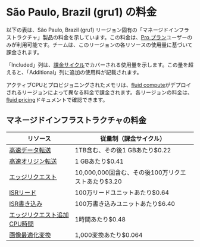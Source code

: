 # São Paulo, Brazil (gru1) の料金

以下の表は、São Paulo, Brazil (gru1) リージョン固有の「マネージドインフラストラクチャ」製品の料金を示しています。この料金は、[Pro プラン](/docs/plans/pro)ユーザーのみが利用可能です。チームは、このリージョンの各リソースの使用量に基づいて課金されます。

「Included」列は、[課金サイクル](/docs/pricing/understanding-my-invoice#understanding-your-invoice)でカバーされる使用量を示します。この量を超えると、「Additional」列に追加の使用料が記載されます。

アクティブCPUとプロビジョニングされたメモリは、[fluid compute](/docs/fluid-compute)がデプロイされるリージョンによって異なる料金で課金されます。各リージョンの料金は、[fluid pricing](/docs/functions/usage-and-pricing)ドキュメントで確認できます。

## マネージドインフラストラクチャの料金

| リソース | 従量制（課金サイクル） |
|----------|------------------------|
| [高速データ転送](/docs/pricing/regional-pricing) | 1TB含む、その後1 GBあたり$0.22 |
| [高速オリジン転送](/docs/pricing/regional-pricing) | 1 GBあたり$0.41 |
| [エッジリクエスト](/docs/pricing/regional-pricing) | 10,000,000回含む、その後100万リクエストあたり$3.20 |
| [ISRリード](/docs/data-cache) | 100万リードユニットあたり$0.64 |
| [ISR書き込み](/docs/data-cache) | 100万書き込みユニットあたり$6.40 |
| [エッジリクエスト追加CPU時間](/docs/pricing/regional-pricing) | 1時間あたり$0.48 |
| [画像最適化変換](/docs/image-optimization) | 1,000変換あたり$0.064 |
